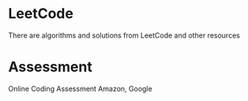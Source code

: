 # LeetCode
There are algorithms and solutions from LeetCode and other resources

# Assessment
Online Coding Assessment 
Amazon, Google 
